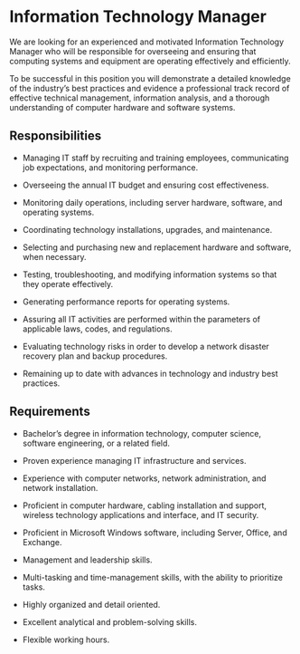 # Information Technology Manager

We are looking for an experienced and motivated Information Technology Manager who will be responsible for overseeing and ensuring that computing systems and equipment are operating effectively and efficiently.

To be successful in this position you will demonstrate a detailed knowledge of the industry’s best practices and evidence a professional track record of effective technical management, information analysis, and a thorough understanding of computer hardware and software systems.

## Responsibilities

* Managing IT staff by recruiting and training employees, communicating job expectations, and monitoring performance.

* Overseeing the annual IT budget and ensuring cost effectiveness.

* Monitoring daily operations, including server hardware, software, and operating systems.

* Coordinating technology installations, upgrades, and maintenance.

* Selecting and purchasing new and replacement hardware and software, when necessary.

* Testing, troubleshooting, and modifying information systems so that they operate effectively.

* Generating performance reports for operating systems.

* Assuring all IT activities are performed within the parameters of applicable laws, codes, and regulations.

* Evaluating technology risks in order to develop a network disaster recovery plan and backup procedures.

* Remaining up to date with advances in technology and industry best practices.

## Requirements

* Bachelor’s degree in information technology, computer science, software engineering, or a related field.

* Proven experience managing IT infrastructure and services.

* Experience with computer networks, network administration, and network installation.

* Proficient in computer hardware, cabling installation and support, wireless technology applications and interface, and IT security.

* Proficient in Microsoft Windows software, including Server, Office, and Exchange.

* Management and leadership skills.

* Multi-tasking and time-management skills, with the ability to prioritize tasks.

* Highly organized and detail oriented.

* Excellent analytical and problem-solving skills.

* Flexible working hours.

